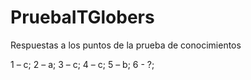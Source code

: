 # PruebaITGlobers

Respuestas a los puntos de la prueba de conocimientos

1 – c;
2 – a;
3 – c;
4 – c;
5 – b;
6 - ?;

